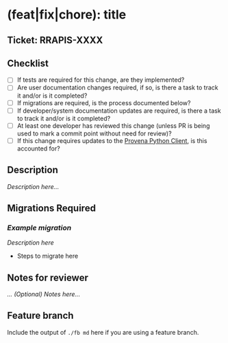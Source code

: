# (feat|fix|chore): title

## Ticket: RRAPIS-XXXX

## Checklist

-   [ ] If tests are required for this change, are they implemented?
-   [ ] Are user documentation changes required, if so, is there a task to track it and/or is it completed?
-   [ ] If migrations are required, is the process documented below?
-   [ ] If developer/system documentation updates are required, is there a task to track it and/or is it completed?
-   [ ] At least one developer has reviewed this change (unless PR is being used to mark a commit point without need for review)?
-   [ ] If this change requires updates to the [Provena Python Client](https://github.com/provena/provena-python-client), is this accounted for?

## Description

_Description here..._

## Migrations Required

### _Example migration_

_Description here_

-   Steps to migrate here

## Notes for reviewer

_... (Optional) Notes here..._

## Feature branch

Include the output of `./fb md` here if you are using a feature branch.
